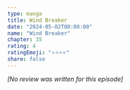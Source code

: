 ```yaml
---
type: manga
title: Wind Breaker
date: "2024-05-02T00:00:00"
name: "Wind Breaker"
chapter: 35
rating: 4
ratingEmoji: "⭐️⭐️⭐️⭐️"
share: false
---
```


_[No review was written for this episode]_
